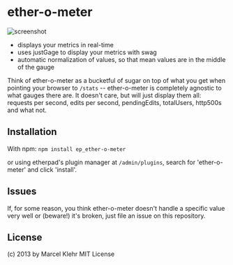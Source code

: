 # ether-o-meter
![screenshot](https://raw.github.com/marcelklehr/ep_ether-o-meter/master/ether-o-meter.png)

 - displays your metrics in real-time
 - uses justGage to display your metrics with swag
 - automatic normalization of values, so that mean values are in the middle of the gauge

Think of ether-o-meter as a bucketful of sugar on top of what you get when pointing your browser to `/stats` -- ether-o-meter is completely agnostic to what gauges there are. It doesn't care, but will just display them all: requests per second, edits per second, pendingEdits, totalUsers, http500s and what not.

## Installation
With npm: `npm install ep_ether-o-meter`

or using etherpad's plugin manager at `/admin/plugins`, search for 'ether-o-meter' and click 'install'.

## Issues
If, for some reason, you think ether-o-meter doesn't handle a specific value very well or (beware!) it's broken, just file an issue on this repository.

## License
(c) 2013 by Marcel Klehr
MIT License